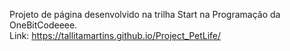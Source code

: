 
Projeto de página desenvolvido na trilha Start na Programação da OneBitCodeeee. <br>
Link: https://tallitamartins.github.io/Project_PetLife/
